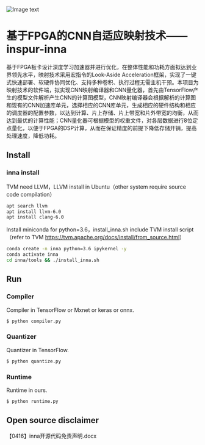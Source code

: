 ![Image text](https://github.com/inspur-inna/inspur-inna/blob/master/Image/inspur.png)

# 基于FPGA的CNN自适应映射技术——inspur-inna

基于FPGA板卡设计深度学习加速器并进行优化，在整体性能和功耗方面拟达到业界领先水平，映射技术采用宏指令的Look-Aside Acceleration框架，实现了一键式快速部署、软硬件协同优化、支持多种卷积、执行过程无需主机干预。本项目为映射技术的软件端，拟实现CNN映射编译器和CNN量化器，首先由TensorFlow产生的模型文件解析产生CNN的计算图模型，CNN映射编译器会根据解析的计算图和现有的CNN加速库单元，选择相应的CNN库单元，生成相应的硬件结构和相应的调度器的配置参数，以达到计算、片上存储、片上带宽和片外带宽的均衡，从而达到最优的计算性能；CNN量化器可根据模型的权重文件，对各层数据进行8位定点量化，以便于FPGA的DSP计算，从而在保证精度的前提下降低存储开销，提高处理速度，降低功耗。


## Install

### inna install
TVM need LLVM，LLVM install in Ubuntu（other system require source code compilation）
```bash
apt search llvm
apt install llvm-6.0
apt install clang-6.0
```

Install miniconda for python=3.6，install_inna.sh include TVM install script（refer to TVM <https://tvm.apache.org/docs/install/from_source.html>）
```bash
conda create -n inna python=3.6 ipykernel -y
conda activate inna
cd inna/tools && ./install_inna.sh
```


## Run

### Compiler

Compiler  in TensorFlow or Mxnet or keras or onnx.
```bash
$ python compiler.py
```

### Quantizer

Quantizer  in TensorFlow.
```bash
$ python quantize.py
```

### Runtime

Runtime  in ours.
```bash
$ python runtime.py
```

## Open source disclaimer
 【0416】inna开源代码免责声明.docx
